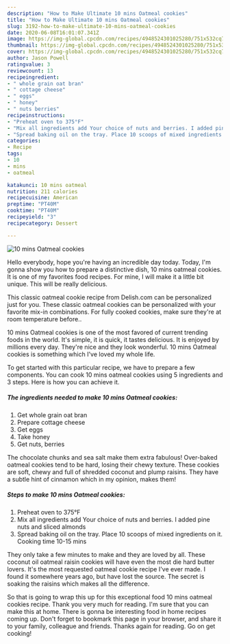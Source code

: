 ```yaml
---
description: "How to Make Ultimate 10 mins Oatmeal cookies"
title: "How to Make Ultimate 10 mins Oatmeal cookies"
slug: 3192-how-to-make-ultimate-10-mins-oatmeal-cookies
date: 2020-06-08T16:01:07.341Z
image: https://img-global.cpcdn.com/recipes/4948524301025280/751x532cq70/10-mins-oatmeal-cookies-recipe-main-photo.jpg
thumbnail: https://img-global.cpcdn.com/recipes/4948524301025280/751x532cq70/10-mins-oatmeal-cookies-recipe-main-photo.jpg
cover: https://img-global.cpcdn.com/recipes/4948524301025280/751x532cq70/10-mins-oatmeal-cookies-recipe-main-photo.jpg
author: Jason Powell
ratingvalue: 3
reviewcount: 13
recipeingredient:
- " whole grain oat bran"
- " cottage cheese"
- " eggs"
- " honey"
- " nuts berries"
recipeinstructions:
- "Preheat oven to 375°F"
- "Mix all ingredients add Your choice of nuts and berries. I added pine nuts and sliced almonds"
- "Spread baking oil on the tray. Place 10 scoops of mixed ingredients on it. Cooking time 10-15 mins"
categories:
- Recipe
tags:
- 10
- mins
- oatmeal

katakunci: 10 mins oatmeal 
nutrition: 211 calories
recipecuisine: American
preptime: "PT40M"
cooktime: "PT40M"
recipeyield: "3"
recipecategory: Dessert

---
```



![10 mins Oatmeal cookies](https://img-global.cpcdn.com/recipes/4948524301025280/751x532cq70/10-mins-oatmeal-cookies-recipe-main-photo.jpg)

Hello everybody, hope you're having an incredible day today. Today, I'm gonna show you how to prepare a distinctive dish, 10 mins oatmeal cookies. It is one of my favorites food recipes. For mine, I will make it a little bit unique. This will be really delicious.

This classic oatmeal cookie recipe from Delish.com can be personalized just for you. These classic oatmeal cookies can be personalized with your favorite mix-in combinations. For fully cooked cookies, make sure they&#39;re at room temperature before..

10 mins Oatmeal cookies is one of the most favored of current trending foods in the world. It's simple, it is quick, it tastes delicious. It is enjoyed by millions every day. They're nice and they look wonderful. 10 mins Oatmeal cookies is something which I've loved my whole life.


To get started with this particular recipe, we have to prepare a few components. You can cook 10 mins oatmeal cookies using 5 ingredients and 3 steps. Here is how you can achieve it.

<!--inarticleads1-->

##### The ingredients needed to make 10 mins Oatmeal cookies:

1. Get  whole grain oat bran
1. Prepare  cottage cheese
1. Get  eggs
1. Take  honey
1. Get  nuts, berries


The chocolate chunks and sea salt make them extra fabulous! Over-baked oatmeal cookies tend to be hard, losing their chewy texture. These cookies are soft, chewy and full of shredded coconut and plump raisins. They have a subtle hint of cinnamon which in my opinion, makes them! 

<!--inarticleads2-->

##### Steps to make 10 mins Oatmeal cookies:

1. Preheat oven to 375°F
1. Mix all ingredients add Your choice of nuts and berries. I added pine nuts and sliced almonds
1. Spread baking oil on the tray. Place 10 scoops of mixed ingredients on it. Cooking time 10-15 mins


They only take a few minutes to make and they are loved by all. These coconut oil oatmeal raisin cookies will have even the most die hard butter lovers. It&#39;s the most requested oatmeal cookie recipe I&#39;ve ever made. I found it somewhere years ago, but have lost the source. The secret is soaking the raisins which makes all the difference. 

So that is going to wrap this up for this exceptional food 10 mins oatmeal cookies recipe. Thank you very much for reading. I'm sure that you can make this at home. There is gonna be interesting food in home recipes coming up. Don't forget to bookmark this page in your browser, and share it to your family, colleague and friends. Thanks again for reading. Go on get cooking!
